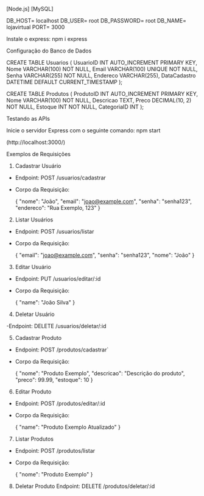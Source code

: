 [Node.js]
[MySQL]

   DB_HOST= localhost
   DB_USER= root
   DB_PASSWORD= root
   DB_NAME= lojavirtual
   PORT= 3000

Instale o express: npm i express

Configuração do Banco de Dados

CREATE TABLE Usuarios (
    UsuarioID INT AUTO_INCREMENT PRIMARY KEY,
    Nome VARCHAR(100) NOT NULL,
    Email VARCHAR(100) UNIQUE NOT NULL,
    Senha VARCHAR(255) NOT NULL,
    Endereco VARCHAR(255),
    DataCadastro DATETIME DEFAULT CURRENT_TIMESTAMP
);

CREATE TABLE Produtos (
    ProdutoID INT AUTO_INCREMENT PRIMARY KEY,
    Nome VARCHAR(100) NOT NULL,
    Descricao TEXT,
    Preco DECIMAL(10, 2) NOT NULL,
    Estoque INT NOT NULL,
    CategoriaID INT
);

Testando as APIs

Inicie o servidor Express com o seguinte comando: npm start

(http://localhost:3000/)

Exemplos de Requisições

1. Cadastrar Usuário

- Endpoint: POST /usuarios/cadastrar
- Corpo da Requisição:


   {
     "nome": "João",
     "email": "joao@example.com",
     "senha": "senha123",
     "endereco": "Rua Exemplo, 123"
   }


2. Listar Usuários

- Endpoint: POST /usuarios/listar
- Corpo da Requisição:

   {
     "email": "joao@example.com",
     "senha": "senha123",
     "nome": "João"
   }


3. Editar Usuário

- Endpoint: PUT /usuarios/editar/:id
- Corpo da Requisição:

   {
     "name": "João Silva"
   }
 

4. Deletar Usuário

-Endpoint: DELETE /usuarios/deletar/:id



5. Cadastrar Produto

- Endpoint: POST /produtos/cadastrar`
- Corpo da Requisição:

   {
     "nome": "Produto Exemplo",
     "descricao": "Descrição do produto",
     "preco": 99.99,
     "estoque": 10
   }
  

6. Editar Produto

- Endpoint: POST /produtos/editar/:id
- Corpo da Requisição:

   {
     "name": "Produto Exemplo Atualizado"
   }

7. Listar Produtos

- Endpoint: POST /produtos/listar
- Corpo da Requisição:


   {
     "nome": "Produto Exemplo"
   }


8. Deletar Produto
Endpoint: DELETE /produtos/deletar/:id